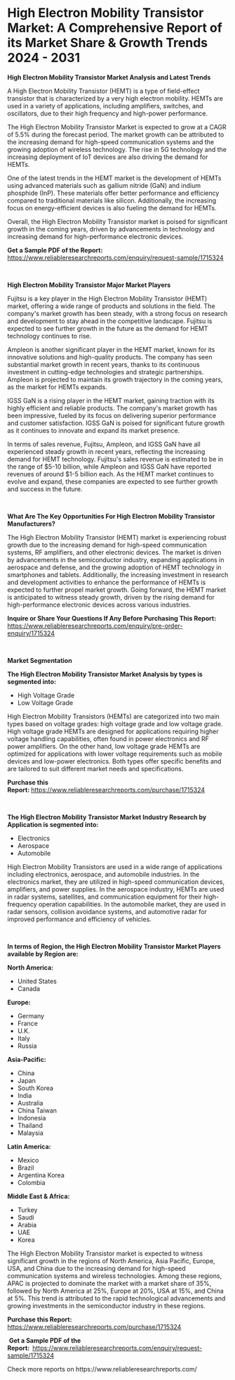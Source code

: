 <p><h1>High Electron Mobility Transistor Market: A Comprehensive Report of its Market Share & Growth Trends 2024 - 2031</h1></p><p><strong>High Electron Mobility Transistor Market Analysis and Latest Trends</strong></p>
<p><p>A High Electron Mobility Transistor (HEMT) is a type of field-effect transistor that is characterized by a very high electron mobility. HEMTs are used in a variety of applications, including amplifiers, switches, and oscillators, due to their high frequency and high-power performance.</p><p>The High Electron Mobility Transistor Market is expected to grow at a CAGR of 5.5% during the forecast period. The market growth can be attributed to the increasing demand for high-speed communication systems and the growing adoption of wireless technology. The rise in 5G technology and the increasing deployment of IoT devices are also driving the demand for HEMTs.</p><p>One of the latest trends in the HEMT market is the development of HEMTs using advanced materials such as gallium nitride (GaN) and indium phosphide (InP). These materials offer better performance and efficiency compared to traditional materials like silicon. Additionally, the increasing focus on energy-efficient devices is also fueling the demand for HEMTs.</p><p>Overall, the High Electron Mobility Transistor market is poised for significant growth in the coming years, driven by advancements in technology and increasing demand for high-performance electronic devices.</p></p>
<p><strong>Get a Sample PDF of the Report:&nbsp;</strong> <a href="https://www.reliableresearchreports.com/enquiry/request-sample/1715324">https://www.reliableresearchreports.com/enquiry/request-sample/1715324</a></p>
<p>&nbsp;</p>
<p><strong>High Electron Mobility Transistor Major Market Players</strong></p>
<p><p>Fujitsu is a key player in the High Electron Mobility Transistor (HEMT) market, offering a wide range of products and solutions in the field. The company's market growth has been steady, with a strong focus on research and development to stay ahead in the competitive landscape. Fujitsu is expected to see further growth in the future as the demand for HEMT technology continues to rise.</p><p>Ampleon is another significant player in the HEMT market, known for its innovative solutions and high-quality products. The company has seen substantial market growth in recent years, thanks to its continuous investment in cutting-edge technologies and strategic partnerships. Ampleon is projected to maintain its growth trajectory in the coming years, as the market for HEMTs expands.</p><p>IGSS GaN is a rising player in the HEMT market, gaining traction with its highly efficient and reliable products. The company's market growth has been impressive, fueled by its focus on delivering superior performance and customer satisfaction. IGSS GaN is poised for significant future growth as it continues to innovate and expand its market presence.</p><p>In terms of sales revenue, Fujitsu, Ampleon, and IGSS GaN have all experienced steady growth in recent years, reflecting the increasing demand for HEMT technology. Fujitsu's sales revenue is estimated to be in the range of $5-10 billion, while Ampleon and IGSS GaN have reported revenues of around $1-5 billion each. As the HEMT market continues to evolve and expand, these companies are expected to see further growth and success in the future.</p></p>
<p>&nbsp;</p>
<p><strong>What Are The Key Opportunities For High Electron Mobility Transistor Manufacturers?</strong></p>
<p><p>The High Electron Mobility Transistor (HEMT) market is experiencing robust growth due to the increasing demand for high-speed communication systems, RF amplifiers, and other electronic devices. The market is driven by advancements in the semiconductor industry, expanding applications in aerospace and defense, and the growing adoption of HEMT technology in smartphones and tablets. Additionally, the increasing investment in research and development activities to enhance the performance of HEMTs is expected to further propel market growth. Going forward, the HEMT market is anticipated to witness steady growth, driven by the rising demand for high-performance electronic devices across various industries.</p></p>
<p><strong>Inquire or Share Your Questions If Any Before Purchasing This Report:</strong> <a href="https://www.reliableresearchreports.com/enquiry/pre-order-enquiry/1715324">https://www.reliableresearchreports.com/enquiry/pre-order-enquiry/1715324</a></p>
<p>&nbsp;</p>
<p><strong>Market Segmentation</strong></p>
<p><strong>The High Electron Mobility Transistor Market Analysis by types is segmented into:</strong></p>
<p><ul><li>High Voltage Grade</li><li>Low Voltage Grade</li></ul></p>
<p><p>High Electron Mobility Transistors (HEMTs) are categorized into two main types based on voltage grades: high voltage grade and low voltage grade. High voltage grade HEMTs are designed for applications requiring higher voltage handling capabilities, often found in power electronics and RF power amplifiers. On the other hand, low voltage grade HEMTs are optimized for applications with lower voltage requirements such as mobile devices and low-power electronics. Both types offer specific benefits and are tailored to suit different market needs and specifications.</p></p>
<p><strong>Purchase this Report:&nbsp;</strong><a href="https://www.reliableresearchreports.com/purchase/1715324">https://www.reliableresearchreports.com/purchase/1715324</a></p>
<p>&nbsp;</p>
<p><strong>The High Electron Mobility Transistor Market Industry Research by Application is segmented into:</strong></p>
<p><ul><li>Electronics</li><li>Aerospace</li><li>Automobile</li></ul></p>
<p><p>High Electron Mobility Transistors are used in a wide range of applications including electronics, aerospace, and automobile industries. In the electronics market, they are utilized in high-speed communication devices, amplifiers, and power supplies. In the aerospace industry, HEMTs are used in radar systems, satellites, and communication equipment for their high-frequency operation capabilities. In the automobile market, they are used in radar sensors, collision avoidance systems, and automotive radar for improved performance and efficiency of vehicles.</p></p>
<p>&nbsp;</p>
<p><strong>In terms of Region, the High Electron Mobility Transistor Market Players available by Region are:</strong></p>
<p>
    <p> <strong> North America: </strong>
        <ul>
            <li>United States</li>
            <li>Canada</li>
        </ul>
        </p> 
    <p> <strong> Europe: </strong>
        <ul>
            <li>Germany</li>
            <li>France</li>
            <li>U.K.</li>
            <li>Italy</li>
            <li>Russia</li>
        </ul>
        </p> 
    <p> <strong> Asia-Pacific: </strong>
        <ul>
            <li>China</li>
            <li>Japan</li>
            <li>South Korea</li>
            <li>India</li>
            <li>Australia</li>
            <li>China Taiwan</li>
            <li>Indonesia</li>
            <li>Thailand</li>
            <li>Malaysia</li>
        </ul>
        </p> 
    <p> <strong> Latin America: </strong>
        <ul>
            <li>Mexico</li>
            <li>Brazil</li>
            <li>Argentina Korea</li>
            <li>Colombia</li>
        </ul>
        </p> 
    <p> <strong> Middle East & Africa: </strong>
        <ul>
            <li>Turkey</li>
            <li>Saudi</li>
            <li>Arabia</li>
            <li>UAE</li>
            <li>Korea</li>
        </ul>
    </p>
    </p>
<p><p>The High Electron Mobility Transistor market is expected to witness significant growth in the regions of North America, Asia Pacific, Europe, USA, and China due to the increasing demand for high-speed communication systems and wireless technologies. Among these regions, APAC is projected to dominate the market with a market share of 35%, followed by North America at 25%, Europe at 20%, USA at 15%, and China at 5%. This trend is attributed to the rapid technological advancements and growing investments in the semiconductor industry in these regions.</p></p>
<p><strong>Purchase this Report: </strong><a href="https://www.reliableresearchreports.com/purchase/1715324">https://www.reliableresearchreports.com/purchase/1715324</a></p>
<p>&nbsp;<strong>Get a Sample PDF of the Report:&nbsp;&nbsp;</strong><a href="https://www.reliableresearchreports.com/enquiry/request-sample/1715324">https://www.reliableresearchreports.com/enquiry/request-sample/1715324</a></p>
<p><strong></strong></p>
<p>Check more reports on https://www.reliableresearchreports.com/</p>